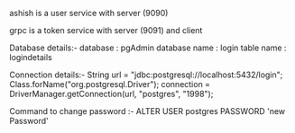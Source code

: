 ashish is a user service with server (9090)

grpc is a token service with server (9091) and client

Database details:-
database : pgAdmin
database name : login
table name : logindetails

Connection details:-
String url = "jdbc:postgresql://localhost:5432/login";
Class.forName("org.postgresql.Driver");
connection = DriverManager.getConnection(url, "postgres", "1998");

Command to change password :-
ALTER USER postgres PASSWORD 'new Password'
